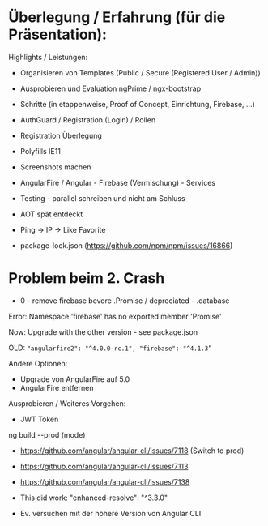 # Überlegung / Erfahrung (für die Präsentation):

Highlights / Leistungen:

* Organisieren von Templates (Public / Secure (Registered User / Admin))
* Ausprobieren und Evaluation ngPrime / ngx-bootstrap
* Schritte (in etappenweise, Proof of Concept, Einrichtung, Firebase, ...)
* AuthGuard / Registration (Login) / Rollen
* Registration Überlegung
* Polyfills IE11

* Screenshots machen

* AngularFire / Angular - Firebase (Vermischung) - Services
* Testing - parallel schreiben und nicht am Schluss
* AOT spät entdeckt
* Ping -> IP -> Like Favorite
* package-lock.json (https://github.com/npm/npm/issues/16866)

Problem beim 2. Crash
=====================

- 0 - remove firebase bevore .Promise / depreciated - .database

Error: Namespace 'firebase' has no exported member 'Promise' 

Now: Upgrade with the other version - see package.json

OLD:
`
"angularfire2": "^4.0.0-rc.1",
"firebase": "^4.1.3”
`
 
Andere Optionen:

* Upgrade von AngularFire auf 5.0
* AngularFire entfernen

Ausprobieren / Weiteres Vorgehen:

* JWT Token

ng build --prod (mode)

* https://github.com/angular/angular-cli/issues/7118 (Switch to prod)
* https://github.com/angular/angular-cli/issues/7113
* https://github.com/angular/angular-cli/issues/7138

* This did work: "enhanced-resolve": "^3.3.0"
* Ev. versuchen mit der höhere Version von Angular CLI